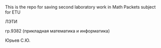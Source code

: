 This is the repo for saving second laboratory work in Math Packets subject for ETU

ЛЭТИ

гр.9382 (прикладная математика и информатика)

Юрьев С.Ю.
